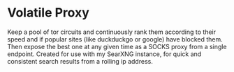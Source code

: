# Volatile Proxy

Keep a pool of tor circuits and continuously rank them according to their speed and if popular sites (like duckduckgo or google) have blocked them. Then expose the best one at any given time as a SOCKS proxy from a single endpoint. Created for use with my SearXNG instance, for quick and consistent search results from a rolling ip address.
